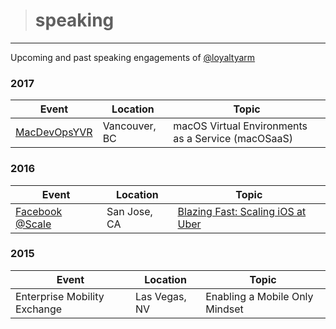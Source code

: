 ># speaking
-----
Upcoming and past speaking engagements of [@loyaltyarm](https://twitter.com/loyaltyarm)

### 2017
Event | Location | Topic
 ----- | ----- | -----
[MacDevOpsYVR](https://macdevops.ca) | Vancouver, BC | macOS Virtual Environments as a Service (macOSaaS)

### 2016
Event | Location | Topic
 ----- | ----- | -----
[Facebook @Scale](https://atscaleconference.com) | San Jose, CA | [Blazing Fast: Scaling iOS at Uber](https://atscaleconference.com/videos/blazing-fast-scaling-ios-at-uber/)

### 2015
Event | Location | Topic
 ----- | ----- | -----
Enterprise Mobility Exchange | Las Vegas, NV | Enabling a Mobile Only Mindset